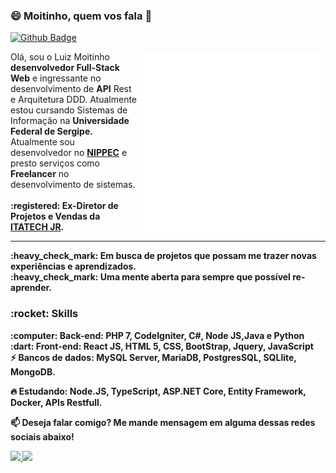 ### 😄 Moitinho, quem vos fala 👋
 [![Github Badge](https://img.shields.io/badge/-Github-000?style=flat-square&logo=Github&logoColor=white&link=https://github.com/fagnerpsantos)](https://github.com/luizmoitinho)
 
<img align=right src=devices.gif min-width="300px" max-width="300px" width="300px" align="right" alt="Devices LuizMoitinho">
<p align="left">
  Olá, sou o Luiz Moitinho <b>desenvolvedor Full-Stack Web</b> e ingressante no desenvolvimento de <b>API</b> Rest e Arquitetura DDD. Atualmente estou cursando   Sistemas de Informação na <b>Universidade Federal de Sergipe.</b> Atualmente sou desenvolvedor no <b><a href="www.nippec.com">NIPPEC</a></b> e presto serviços como <b>Freelancer</b> no desenvolvimento de sistemas.<Br>
<br>  <b>:registered: Ex-Diretor de Projetos e Vendas da <b><a href="http://itatechjr.com.br/">ITATECH JR</a></b>.<br><b>
 <hr>
</p>
<p align="left">
  :heavy_check_mark: Em busca de projetos que possam me trazer novas experiências e aprendizados.<br>
  :heavy_check_mark: Uma mente aberta para sempre que possível re-aprender.<br>
</p>
<p>
</p>
<h3>:rocket: Skills</h3>
<p align="left">
  :computer: Back-end: <strong>PHP 7, CodeIgniter, C#, Node JS,Java e Python</strong> <br>
  :dart: Front-end: <strong>React JS, HTML 5, CSS, BootStrap, Jquery, JavaScript </strong><br>
  ⚡ Bancos de dados: MySQL Server, MariaDB, PostgresSQL, SQLlite, MongoDB.
</p>

<p align="left">
  🔥 Estudando: <strong>Node.JS, TypeScript, ASP.NET Core, Entity Framework, Docker, APIs Restfull.</strong>
</p>

<p align="left">
📫  Deseja falar comigo? Me mande mensagem em alguma dessas redes sociais abaixo!
</p>


 <span align=left>
 
 <a href="mailto:luizcarlos_costam@hmtail.com" alt="Hotmail">
  <img src=https://img.shields.io/badge/Hotmail-luizcarlos__costam%40hotmail.com-red>
 </a>
 
  <a href="https://www.linkedin.com/in/luiz-carlos-costa-moitinho-60878b176/" alt="Linkedin">
  <img src="https://img.shields.io/badge/-LinkedIn-blue?style=flat-square&logo=Linkedin&logoColor=white">
 </a>

</span>  



